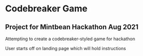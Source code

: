 # Codebreaker Game

## Project for Mintbean Hackathon Aug 2021

Attempting to create a codebreaker-styled game for hackathon


User starts off on landing page which will hold instructions


